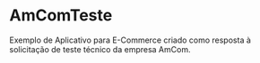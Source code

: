 # AmComTeste

Exemplo de Aplicativo para E-Commerce criado como resposta à solicitação de teste técnico da empresa AmCom.
